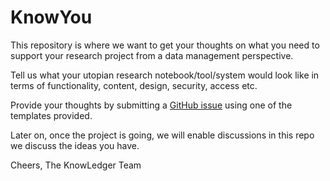 # KnowYou
This repository is where we want to get your thoughts on what you need to support your research project from a data management perspective.

Tell us what your utopian research notebook/tool/system would look like in terms of functionality, content, design, security, access etc.

Provide your thoughts by submitting a [GitHub issue](https://github.com/KnowLedgerProject/KnowYou/issues) using one of the templates provided.

Later on, once the project is going, we will enable discussions in this repo we discuss the ideas you have.

Cheers, The KnowLedger Team
